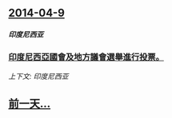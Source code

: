 ## [2014-04-9](/news/2014/04/9/index.md)

##### 印度尼西亚
### [ 印度尼西亞國會及地方議會選舉進行投票。 ](/news/2014/04/9/印度尼西亞國會及地方議會選舉進行投票.md)
_上下文: 印度尼西亚_

## [前一天...](/news/2014/04/8/index.md)

